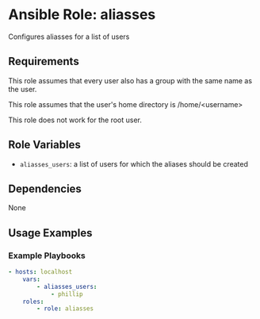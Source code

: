 # Ansible Role: aliasses

Configures aliasses for a list of users

## Requirements

This role assumes that every user also has a group with the same name as the user.

This role assumes that the user's home directory is /home/\<username\>

This role does not work for the root user.

## Role Variables

* `aliasses_users`: a list of users for which the aliases should be created

## Dependencies

None

## Usage Examples

### Example Playbooks

```yaml
- hosts: localhost
    vars:
        - aliasses_users:
            - phillip
    roles:
        - role: aliasses
```

